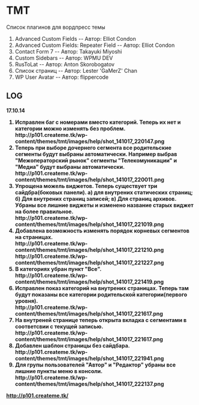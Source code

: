 TMT
===

Список плагинов для вордпресс темы

1. Advanced Custom Fields -- Автор: Elliot Condon
2. Advanced Custom Fields: Repeater Field -- Автор: Elliot Condon
3. Contact Form 7 -- Автор: Takayuki Miyoshi
4. Custom Sidebars --  Автор: WPMU DEV
5. RusToLat -- Автор: Anton Skorobogatov
6. Список страниц -- Автор: Lester 'GaMerZ' Chan
7. WP User Avatar -- Автор: flippercode

LOG
--------
<p><strong>17.10.14<strong></p>
<ol>
<li>Исправлен баг с номерами вместо категорий. Теперь их нет и категории можно изменять без проблем.<br />
http://p101.createme.tk/wp-content/themes/tmt/images/help/shot_141017_220147.png</li>
<li>Теперь при выборе дочернего сегмента все родительские сегменты будут выбраны автоматически. Например выбрав "Межоператорский рынок" сегменты "Телекомуникации" и "Медиа" будут выбраны автоматически.<br />
http://p101.createme.tk/wp-content/themes/tmt/images/help/shot_141017_220011.png</li>
<li>Упрощена можель виджетов. Теперь существует три сайдбра(боковых панели). а) для внутрених статических страниц; б) Для внутрених страниц записей; в) Для страниц архивов. Убраны все лишние виджеты и изменено название старых виджет на более правильное.<br />
http://p101.createme.tk/wp-content/themes/tmt/images/help/shot_141017_221019.png</li>
<li>Добавлена возможность изменять порядок корневых сегментов на страницах.<br />
http://p101.createme.tk/wp-content/themes/tmt/images/help/shot_141017_221210.png<br />
http://p101.createme.tk/wp-content/themes/tmt/images/help/shot_141017_221227.png</li>
<li>В категориях убран пункт "Все".<br />
http://p101.createme.tk/wp-content/themes/tmt/images/help/shot_141017_221419.png</li>
<li>Исправлен показ категорий на внутрених страницах. Теперь там будут показаны все категории родительской категории(первого уровня).<br />
http://p101.createme.tk/wp-content/themes/tmt/images/help/shot_141017_221617.png</li>
<li>На внутреней странице теперь открыта вкладка с сегментами в соответсвии с текущей записью.<br />
http://p101.createme.tk/wp-content/themes/tmt/images/help/shot_141017_221617.png</li>
<li>Добавлен шаблон страницы без сайдбара.<br />
http://p101.createme.tk/wp-content/themes/tmt/images/help/shot_141017_221941.png</li>
<li>Для групы пользователей "Автор" и "Редактор" убраны все лишние пункты меню в консоли.<br />
http://p101.createme.tk/wp-content/themes/tmt/images/help/shot_141017_222137.png</li>
</ol>


http://p101.createme.tk/
